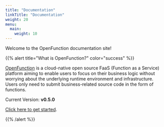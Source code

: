 ```yaml
---
title: "Documentation"
linkTitle: "Documentation"
weight: 20
menu:
  main:
    weight: 10
---
```

Welcome to the OpenFunction documentation site!

{{% alert title="What is OpenFunction?" color="success" %}}

[OpenFunction](https://github.com/OpenFunction/OpenFunction.git) is a cloud-native open source FaaS (Function as a Service) platform aiming to enable users to focus on their business logic without worrying about the underlying runtime environment and infrastructure. Users only need to submit business-related source code in the form of functions.

Current Version: **v0.5.0**

[Click here to get started](getting-started/).

{{% /alert %}}